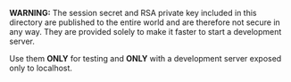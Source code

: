 **WARNING:** The session secret and RSA private key included in this directory are published to the entire world and are therefore not secure in any way.
They are provided solely to make it faster to start a development server.

Use them **ONLY** for testing and **ONLY** with a development server exposed only to localhost.
